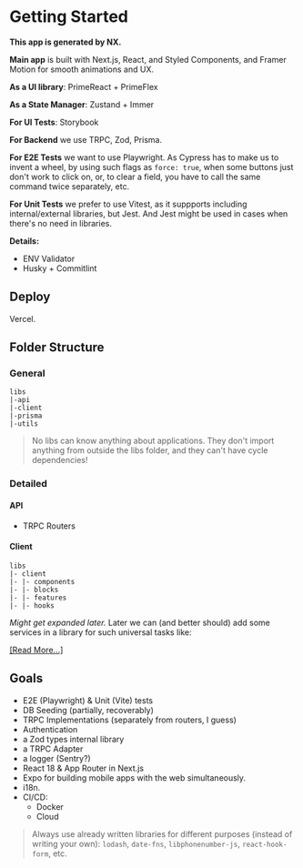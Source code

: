 # Getting Started

**This app is generated by NX.**

**Main app** is built with Next.js, React, and Styled Components, and Framer Motion for smooth animations and UX.

**As a UI library**: PrimeReact + PrimeFlex

**As a State Manager**: Zustand + Immer

**For UI Tests**: Storybook

**For Backend** we use TRPC, Zod, Prisma.

**For E2E Tests** we want to use Playwright.
As Cypress has to make us to invent a wheel,
by using such flags as `force: true`, when some buttons just don't work to click on,
or, to clear a field, you have to call the same command twice separately, etc.

**For Unit Tests** we prefer to use Vitest, as it suppports including internal/external libraries, but Jest.
And Jest might be used in cases when there's no need in libraries.

**Details:**

- ENV Validator
- Husky + Commitlint

## Deploy

Vercel.

## Folder Structure

### General

```
libs
|-api
|-client
|-prisma
|-utils
```

> No libs can know anything about applications. They don't import anything from outside the libs folder, and they can't have cycle dependencies!

### Detailed

#### API

- TRPC Routers

#### Client

```
libs
|- client
|- |- components
|- |- blocks
|- |- features
|- |- hooks
```

_Might get expanded later._
Later we can (and better should) add some services in a library for such universal tasks like:

[[Read More...]](https://www.robinwieruch.de/react-folder-structure/)

## Goals

- E2E (Playwright) & Unit (Vite) tests
- DB Seeding (partially, recoverably)
- TRPC Implementations (separately from routers, I guess)
- Authentication
- a Zod types internal library
- a TRPC Adapter
- a logger (Sentry?)
- React 18 & App Router in Next.js
- Expo for building mobile apps with the web simultaneously.
- i18n.
- CI/CD:
  - Docker
  - Cloud

> Always use already written libraries for different purposes (instead of writing your own): `lodash`, `date-fns`, `libphonenumber-js`, `react-hook-form`, etc.
